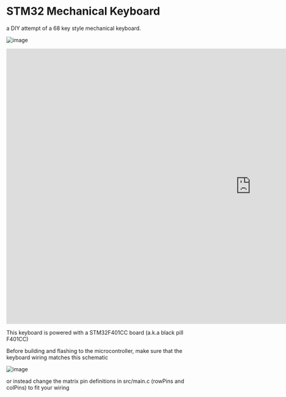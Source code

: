 # STM32 Mechanical Keyboard

a DIY attempt of a 68 key style mechanical keyboard.

![image](https://user-images.githubusercontent.com/103286009/171072225-c393b0a1-e99a-41db-9dae-a7502b0eaaeb.png)

<iframe width="1280" height="720" src="https://www.youtube.com/embed/smThnvXJ02c" title="YouTube video player" frameborder="0" allow="accelerometer; autoplay; clipboard-write; encrypted-media; gyroscope; picture-in-picture" allowfullscreen></iframe>

This keyboard is powered with a STM32F401CC board (a.k.a black pill F401CC)

Before building and flashing to the microcontroller, make sure that the keyboard wiring matches this schematic

![image](https://user-images.githubusercontent.com/103286009/171072490-12b0d3a3-1370-45db-9883-a4ab201bd165.png)

or instead change the matrix pin definitions in src/main.c (rowPins and colPins) to fit your wiring
